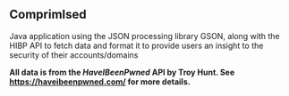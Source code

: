 ## ComprimIsed

Java application using the JSON processing library GSON, along with the HIBP API to fetch data and format it to provide users an insight to the security of their accounts/domains

**All data is from the *HaveIBeenPwned* API by Troy Hunt. See https://haveibeenpwned.com/ for more details.**
